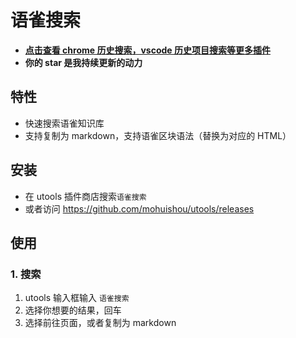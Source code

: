 # 语雀搜索

- [**点击查看 chrome 历史搜索，vscode 历史项目搜索等更多插件**](https://github.com/mohuishou/utools)
- **你的 star 是我持续更新的动力**

## 特性

- 快速搜索语雀知识库
- 支持复制为 markdown，支持语雀区块语法（替换为对应的 HTML）

## 安装

- 在 utools 插件商店搜索`语雀搜索`
- 或者访问 https://github.com/mohuishou/utools/releases

## 使用

### 1. 搜索

1. utools 输入框输入 `语雀搜索`
2. 选择你想要的结果，回车
3. 选择前往页面，或者复制为 markdown
